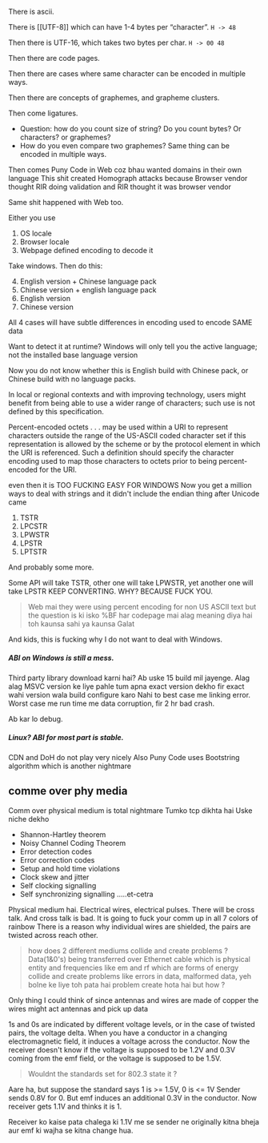 There is ascii. 

There is [[UTF-8]] which can have 1-4 bytes per “character”.  `H -> 48`

Then there is UTF-16, which takes two bytes per char. `H -> 00 48`

Then there are code pages.

Then there are cases where same character can be encoded in multiple ways.

Then there are concepts of graphemes, and grapheme clusters.

Then come ligatures.

- Question: how do you count size of string? Do you count bytes? Or characters? or graphemes?
- How do you even compare two graphemes? Same thing can be encoded in multiple ways.

Then comes Puny Code in Web coz bhau wanted domains in their own language
	This shit created Homograph attacks because Browser vendor thought RIR doing validation and RIR thought it was browser vendor

Same shit happened with Web too. 

Either you use
1) OS locale
2) Browser locale
3) Webpage defined encoding to decode it

Take windows. Then do this:

4. English version + Chinese language pack
5. ⁠Chinese version + english language pack
6. ⁠English version
7. ⁠Chinese version

All 4 cases will have subtle differences in encoding used to encode SAME data

Want to detect it at runtime? Windows will only tell you the active language; not the installed base language version

Now you do not know whether this is English build with Chinese pack, or Chinese build with no language packs.

In local or regional contexts and with improving technology, users might benefit from being able to use a wider range of characters; such use is not defined by this specification. 

Percent-encoded octets . . . may be used within a URI to represent characters outside the range of the US-ASCII coded character set if this representation is allowed by the scheme or by the protocol element in which the URI is referenced. Such a definition should specify the character encoding used to map those characters to octets prior to being percent-encoded for the URI.

even then it is TOO FUCKING EASY FOR WINDOWS
Now you get a million ways to deal with strings and it didn't include the endian thing after Unicode came
1. TSTR
2. ⁠LPCSTR
3. ⁠LPWSTR
4. ⁠LPSTR
5. ⁠LPTSTR

And probably some more.

Some API will take TSTR, other one will take LPWSTR, yet another one will take LPSTR
KEEP CONVERTING. WHY? BECAUSE FUCK YOU.

> Web mai they were using percent encoding for non US ASCII text but the question is ki isko %BF har codepage mai alag meaning diya hai toh kaunsa sahi ya kaunsa Galat

And kids, this is fucking why I do not want to deal with Windows.

##### ABI on Windows is still a mess.

Third party library download karni hai? Ab uske 15 build mil jayenge. Alag alag MSVC version ke liye pahle tum apna exact version dekho fir exact wahi version wala build configure karo Nahi to best case me linking error. Worst case me run time me data corruption, fir 2 hr bad crash.

Ab kar lo debug.
##### Linux? ABI for most part is stable.

CDN and DoH do not play very nicely
Also Puny Code uses Bootstring algorithm which is another nightmare

## comme over phy media

Comm over physical medium is total nightmare
Tumko tcp dikhta hai Uske niche dekho
- Shannon-Hartley theorem
- Noisy Channel Coding Theorem
- Error detection codes
- Error correction codes
- Setup and hold time violations
- Clock skew and jitter
- Self clocking signalling
- Self synchronizing signalling .....et-cetra

Physical medium hai. Electrical wires, electrical pulses. There will be cross talk.
And cross talk is bad. It is going to fuck your comm up in all 7 colors of rainbow
There is a reason why individual wires are shielded, the pairs are twisted across reach other.

> how does 2 different mediums collide and create problems ? 
> Data(1&0's) being transferred over Ethernet cable which is physical entity and frequencies like em and rf which are forms of energy collide and create problems like errors in data, malformed data, yeh bolne ke liye toh pata hai problem create hota hai but how ?

Only thing I could think of since antennas and wires are made of copper the wires might act antennas and pick up data

1s and 0s are indicated by different voltage levels, or in the case of twisted pairs, the voltage delta.
When you have a conductor in a changing electromagnetic field, it induces a voltage across the conductor.
Now the receiver doesn't know if the voltage is supposed to be 1.2V and 0.3V coming from the emf field, or the voltage is supposed to be 1.5V.

> Wouldnt the standards set for 802.3 state it ?

Aare ha, but suppose the standard says 1 is >= 1.5V, 0 is <= 1V
Sender sends 0.8V for 0.
But emf induces an additional 0.3V in the conductor.
Now receiver gets 1.1V and thinks it is 1.

Receiver ko kaise pata chalega ki 1.1V me se sender ne originally kitna bheja aur emf ki wajha se kitna change hua.
